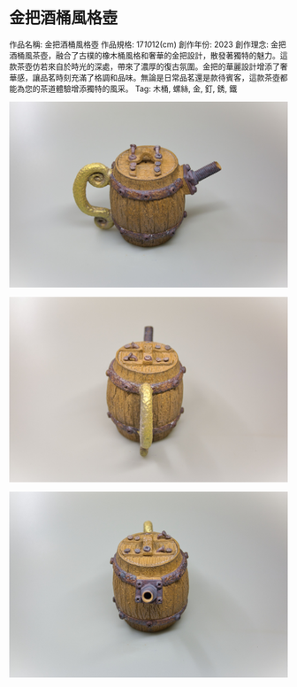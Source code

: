# 金把酒桶風格壺

作品名稱: 金把酒桶風格壺
作品規格: 17*10*12(cm)
創作年份: 2023
創作理念: 金把酒桶風茶壺，融合了古樸的橡木桶風格和奢華的金把設計，散發著獨特的魅力。這款茶壺仿若來自於時光的深處，帶來了濃厚的復古氛圍。金把的華麗設計增添了奢華感，讓品茗時刻充滿了格調和品味。無論是日常品茗還是款待賓客，這款茶壺都能為您的茶道體驗增添獨特的風采。
Tag: 木桶, 螺絲, 金, 釘, 銹, 鐵

![金把木桶壺01_1.jpg](%25E9%2587%2591%25E6%258A%258A%25E6%259C%25A8%25E6%25A1%25B6%25E5%25A3%25BA01_1.jpg)

![金把木桶壺01_2.jpg](%25E9%2587%2591%25E6%258A%258A%25E6%259C%25A8%25E6%25A1%25B6%25E5%25A3%25BA01_2.jpg)

![金把木桶壺01_3.jpg](%25E9%2587%2591%25E6%258A%258A%25E6%259C%25A8%25E6%25A1%25B6%25E5%25A3%25BA01_3.jpg)